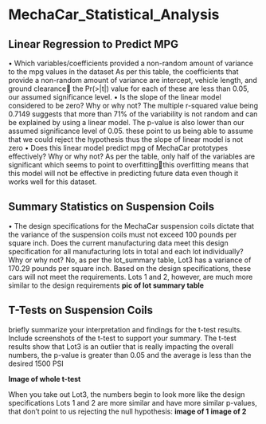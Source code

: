 # MechaCar_Statistical_Analysis
## Linear Regression to Predict MPG
•	Which variables/coefficients provided a non-random amount of variance to the mpg values in the dataset
As per this table, the coefficients that provide a non-random amount of variance are intercept, vehicle length, and ground clearance the Pr(>|t|) value for each of these are less than 0.05, our assumed significance level.
•	Is the slope of the linear model considered to be zero? Why or why not?
The multiple r-squared value being 0.7149 suggests that more than 71% of the variability is not random and can be explained by using a linear model. The p-value is also lower than our assumed significance level of 0.05. these point to us being able to assume that we could reject the hypothesis thus the slope of linear model is not zero
•	Does this linear model predict mpg of MechaCar prototypes effectively? Why or why not?
As per the table, only half of the variables are significant which seems to point to overfittingthis overfitting means that this model will not be effective in predicting future data even though it works well for this dataset. 

## Summary Statistics on Suspension Coils
•	The design specifications for the MechaCar suspension coils dictate that the variance of the suspension coils must not exceed 100 pounds per square inch. Does the current manufacturing data meet this design specification for all manufacturing lots in total and each lot individually? Why or why not?
No, as per the lot_summary table, Lot3 has a variance of 170.29 pounds per square inch. Based on the design specifications, these cars will not meet the requirements. Lots 1 and 2, however, are much more similar to the design requirements
**pic of lot summary table**

## T-Tests on Suspension Coils
briefly summarize your interpretation and findings for the t-test results. Include screenshots of the t-test to support your summary.
The t-test results show that Lot3 is an outlier that is really impacting the overall numbers, the p-value is greater than 0.05 and the average is less than the desired 1500 PSI

**Image of whole t-test**

When you take out Lot3, the numbers begin to look more like the design specifications
Lots 1 and 2 are more similar and have more similar p-values, that don’t point to us rejecting the null hypothesis:
**image of 1**
**image of 2**
